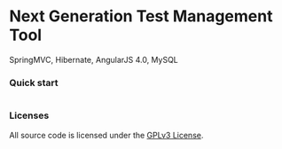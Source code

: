 # Next Generation Test Management Tool

SpringMVC, Hibernate, AngularJS 4.0, MySQL

### Quick start
```bash


```

### Licenses

All source code is licensed under the [GPLv3 License](LICENSE.md).
